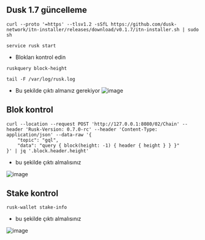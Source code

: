 ## Dusk 1.7 güncelleme
```shell
curl --proto '=https' --tlsv1.2 -sSfL https://github.com/dusk-network/itn-installer/releases/download/v0.1.7/itn-installer.sh | sudo sh
```

```shell
service rusk start
```

- Blokları kontrol edin

```shell
ruskquery block-height
```

```shell
tail -F /var/log/rusk.log
```

- Bu şekilde çıktı almanız gerekiyor
![image](https://github.com/HerculesNode/Dusk-Node/assets/101635385/ea3a2bca-fab6-454d-be2c-6727cd9b623d)


## Blok kontrol

```shell
curl --location --request POST 'http://127.0.0.1:8080/02/Chain' --header 'Rusk-Version: 0.7.0-rc' --header 'Content-Type: application/json' --data-raw '{
    "topic": "gql",
    "data": "query { block(height: -1) { header { height } } }"
}' | jq '.block.header.height'
```

- bu şekilde çıktı almalısınız

![image](https://github.com/HerculesNode/Dusk-Node/assets/101635385/e61f7029-5a34-4325-ab6e-62b194a7b832)


## Stake kontrol

```shell
rusk-wallet stake-info
```

- bu şekilde çıktı almalısınız

![image](https://github.com/HerculesNode/Dusk-Node/assets/101635385/8af2bb2d-375d-423b-90f7-fde29157b0e2)
